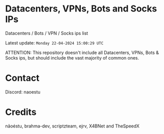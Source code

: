 # Datacenters, VPNs, Bots and Socks IPs
 
Datacenters / Bots / VPN / Socks ips list

Latest update: `Monday 22-04-2024 15:00:29 UTC` 

ATTENTION: This repository doesn't include all Datacenters, VPNs, Bots & Socks ips, 
but should include the vast majority of common ones.

# Contact
Discord: naoestu

# Credits
nãoéstu, brahma-dev, scriptzteam, ejrv, X4BNet and TheSpeedX
